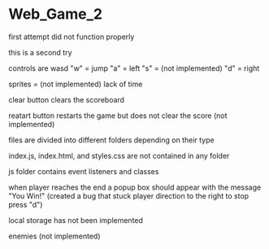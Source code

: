 # Web_Game_2
first attempt did not function properly

this is a second try

controls are wasd
"w" = jump
"a" = left
"s" = (not implemented)
"d" = right

sprites = (not implemented) lack of time

clear button clears the scoreboard

reatart button restarts the game but does not clear the score  (not implemented)

files are divided into different folders depending on their type

index.js, index.html, and styles.css are not contained in any folder

js folder contains event listeners and classes

when player reaches the end a popup box should appear with the message "You Win!" (created a bug that stuck player direction to the right to stop press "d")

local storage has not been implemented

enemies (not implemented)